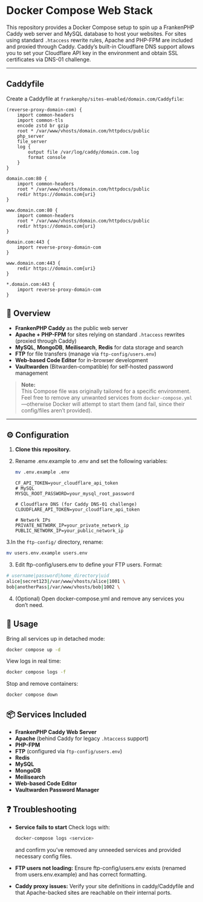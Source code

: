 # Docker Compose Web Stack

This repository provides a Docker Compose setup to spin up a FrankenPHP Caddy web server and MySQL database to host your websites. For sites using standard `.htaccess` rewrite rules, Apache and PHP-FPM are included and proxied through Caddy. Caddy’s built-in Cloudflare DNS support allows you to set your Cloudflare API key in the environment and obtain SSL certificates via DNS-01 challenge.

---

## Caddyfile

Create a Caddyfile at `frankenphp/sites-enabled/domain.com/Caddyfile`:

```caddyfile
(reverse-proxy-domain-com) {
    import common-headers
    import common-tls
    encode zstd br gzip
    root * /var/www/vhosts/domain.com/httpdocs/public
    php_server
    file_server
    log {
        output file /var/log/caddy/domain.com.log
        format console
    }
}

domain.com:80 {
    import common-headers
    root * /var/www/vhosts/domain.com/httpdocs/public
    redir https://domain.com{uri}
}

www.domain.com:80 {
    import common-headers
    root * /var/www/vhosts/domain.com/httpdocs/public
    redir https://domain.com{uri}
}

domain.com:443 {
    import reverse-proxy-domain-com
}

www.domain.com:443 {
    redir https://domain.com{uri}
}

*.domain.com:443 {
    import reverse-proxy-domain-com
}
```

## 🚀 Overview

- **FrankenPHP Caddy** as the public web server  
- **Apache + PHP-FPM** for sites relying on standard `.htaccess` rewrites (proxied through Caddy)  
- **MySQL**, **MongoDB**, **Meilisearch**, **Redis** for data storage and search  
- **FTP** for file transfers (manage via `ftp-config/users.env`)  
- **Web-based Code Editor** for in-browser development  
- **Vaultwarden** (Bitwarden-compatible) for self-hosted password management  

> **Note:**  
> This Compose file was originally tailored for a specific environment.  
> Feel free to remove any unwanted services from `docker-compose.yml`—otherwise Docker will attempt to start them (and fail, since their config/files aren’t provided).

---

## ⚙️ Configuration

1. **Clone this repository.**  
2. Rename .env.example to .env and set the following variables:
      ```bash
      mv .env.example .env
      ```

      ```dotenv
      CF_API_TOKEN=your_cloudflare_api_token
      # MySQL
      MYSQL_ROOT_PASSWORD=your_mysql_root_password
    
      # Cloudflare DNS (for Caddy DNS-01 challenge)
      CLOUDFLARE_API_TOKEN=your_cloudflare_api_token
    
      # Network IPs
      PRIVATE_NETWORK_IP=your_private_network_ip
      PUBLIC_NETWORK_IP=your_public_network_ip
   ```
3.In the `ftp-config/` directory, rename:

   ```bash
   mv users.env.example users.env
   ```
3. Edit ftp-config/users.env to define your FTP users.
Format:
  ```bash
# username|password|home_directory|uid
alice|secret123|/var/www/vhosts/alice|1001 \
bob|anotherPass|/var/www/vhosts/bob|1002 \
```
4. (Optional) Open docker-compose.yml and remove any services you don’t need.

## 🏃 Usage
Bring all services up in detached mode:

```bash
docker compose up -d
```

View logs in real time:

```bash
docker compose logs -f
```

Stop and remove containers:

```bash
docker compose down
```

## 📦 Services Included

- **FrankenPHP Caddy Web Server**  
- **Apache** (behind Caddy for legacy `.htaccess` support)  
- **PHP-FPM**  
- **FTP** (configured via `ftp-config/users.env`)  
- **Redis**  
- **MySQL**  
- **MongoDB**  
- **Meilisearch**  
- **Web-based Code Editor**  
- **Vaultwarden Password Manager**  


## ❓ Troubleshooting

- **Service fails to start**
  Check logs with:
  ```bash
  docker-compose logs <service>
  ```
  and confirm you’ve removed any unneeded services and provided necessary config files.

- **FTP users not loading:**
  Ensure ftp-config/users.env exists (renamed from users.env.example) and has correct formatting.
- **Caddy proxy issues:**
  Verify your site definitions in caddy/Caddyfile and that Apache-backed sites are reachable on their internal ports.
